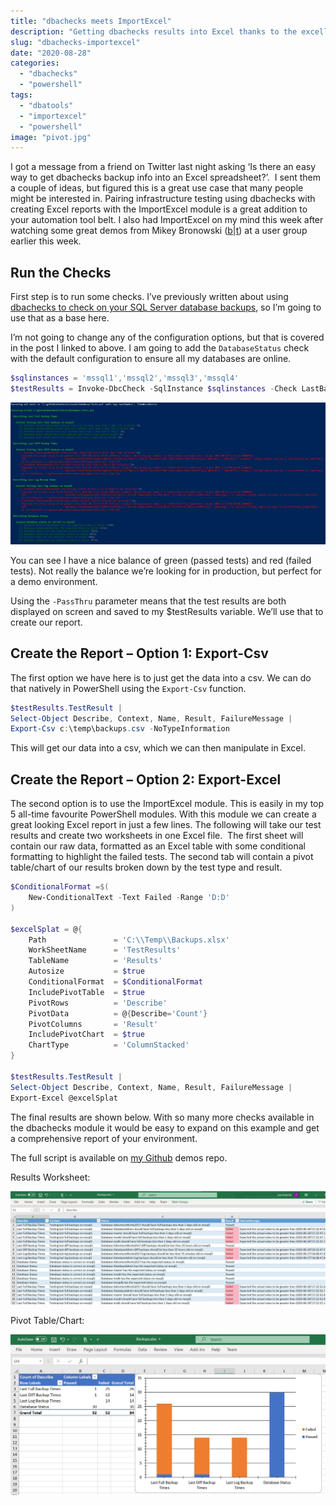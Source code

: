 ```yaml
---
title: "dbachecks meets ImportExcel"
description: "Getting dbachecks results into Excel thanks to the excellent ImportExcel PowerShell module"
slug: "dbachecks-importexcel"
date: "2020-08-28"
categories:
  - "dbachecks"
  - "powershell"
tags:
  - "dbatools"
  - "importexcel"
  - "powershell"
image: "pivot.jpg"
---
```


I got a message from a friend on Twitter last night asking ‘Is there an easy way to get dbachecks backup info into an Excel spreadsheet?’.  I sent them a couple of ideas, but figured this is a great use case that many people might be interested in. Pairing infrastructure testing using dbachecks with creating Excel reports with the ImportExcel module is a great addition to your automation tool belt. I also had ImportExcel on my mind this week after watching some great demos from Mikey Bronowski ([b](https://www.bronowski.it/blog/2020/06/powershell-into-excelimportexcel-module-part-1/)|[t](https://twitter.com/mikeybronowski)) at a user group earlier this week.

## Run the Checks

First step is to run some checks. I’ve previously written about using [dbachecks to check on your SQL Server database backups](https://jesspomfret.com/checking-backups-with-dbachecks/), so I’m going to use that as a base here.

I’m not going to change any of the configuration options, but that is covered in the post I linked to above. I am going to add the `DatabaseStatus` check with the default configuration to ensure all my databases are online.

```PowerShell
$sqlinstances = 'mssql1','mssql2','mssql3','mssql4'
$testResults = Invoke-DbcCheck -SqlInstance $sqlinstances -Check LastBackup, DatabaseStatus -PassThru
```

[![dbachecks results in PowerShell](tests.jpg)](https://jesspomfret.com/wp-content/uploads/2020/08/tests.jpg)

You can see I have a nice balance of green (passed tests) and red (failed tests). Not really the balance we’re looking for in production, but perfect for a demo environment.

Using the `-PassThru` parameter means that the test results are both displayed on screen and saved to my $testResults variable. We’ll use that to create our report.

## Create the Report – Option 1: Export-Csv

The first option we have here is to just get the data into a csv. We can do that natively in PowerShell using the `Export-Csv` function.

```PowerShell
$testResults.TestResult |
Select-Object Describe, Context, Name, Result, FailureMessage |
Export-Csv c:\temp\backups.csv -NoTypeInformation
```

This will get our data into a csv, which we can then manipulate in Excel.

## Create the Report – Option 2: Export-Excel

The second option is to use the ImportExcel module. This is easily in my top 5 all-time favourite PowerShell modules. With this module we can create a great looking Excel report in just a few lines. The following will take our test results and create two worksheets in one Excel file.  The first sheet will contain our raw data, formatted as an Excel table with some conditional formatting to highlight the failed tests. The second tab will contain a pivot table/chart of our results broken down by the test type and result.

```PowerShell
$ConditionalFormat =$(
    New-ConditionalText -Text Failed -Range 'D:D'
)

$excelSplat = @{
    Path               = 'C:\\Temp\\Backups.xlsx'
    WorkSheetName      = 'TestResults'
    TableName          = 'Results'
    Autosize           = $true
    ConditionalFormat  = $ConditionalFormat
    IncludePivotTable  = $true
    PivotRows          = 'Describe'
    PivotData          = @{Describe='Count'}
    PivotColumns       = 'Result'
    IncludePivotChart  = $true
    ChartType          = 'ColumnStacked'
}

$testResults.TestResult |
Select-Object Describe, Context, Name, Result, FailureMessage |
Export-Excel @excelSplat
```

The final results are shown below. With so many more checks available in the dbachecks module it would be easy to expand on this example and get a comprehensive report of your environment.

The full script is available on [my Github](https://github.com/jpomfret/demos/blob/master/BlogExamples/06_dbachecksToExcel.ps1) demos repo.

Results Worksheet:

![excel screenshot showing results worksheet](excelSheet.jpg)

Pivot Table/Chart:

![excel screenshot of pivot chart and table](pivot.jpg)
